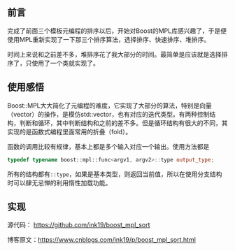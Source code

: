 <!-- 模板元编程 Boost::MPL的排序实现 -->

## 前言

完成了前面三个模板元编程的排序以后，开始对Boost的MPL库感兴趣了，于是便使用MPL重新实现了一下那三个排序算法，选择排序、快速排序、堆排序。

时间上来说和之前差不多，堆排序花了我大部分的时间。最简单是应该就是选择排序了，只使用了一个类就实现了。

## 使用感悟

Boost::MPL大大简化了元编程的难度，它实现了大部分的算法，特别是向量（vector）的操作，是模仿std::vector，也有对应的迭代类型。有两种控制结构，判断和循环，其中判断结构和之前的差不多。但是循环结构有很大的不同，其实现的是函数式编程里面常用的折叠（fold）。

函数的调用比较有规律，基本上都是多个输入对应一个输出。使用方法都是

```C++
typedef typename boost::mpl::func<argv1, argv2>::type output_type;
```

所有的结构都有`::type`，如果是基本类型，则返回当前值，所以在使用分支结构时可以肆无忌惮的利用惰性加载功能。

## 实现

源代码： https://github.com/ink19/boost_mpl_sort

博客原文：https://www.cnblogs.com/ink19/p/boost_mpl_sort.html
